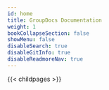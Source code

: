 ```yaml
---
id: home
title: GroupDocs Documentation
weight: 1
bookCollapseSection: false
showMenu: false
disableSearch: true
disableGitInfo: true
disableReadmoreNav: true
---
```




{{< childpages >}}